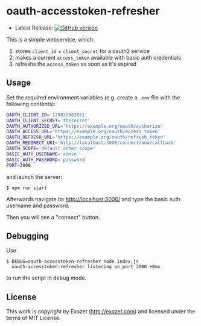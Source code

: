 # oauth-accesstoken-refresher

* Latest Release: [![GitHub version](https://badge.fury.io/gh/exozet%2Foauth-accesstoken-refresher.png)](https://github.com/exozet/oauth-accesstoken-refresher/releases)

This is a simple webservice, which:

1. stores `client_id` + `client_secret` for a oauth2 service
2. makes a current `access_token` available with basic auth credentials
3. refreshs the `access_token` as soon as it's expired

## Usage

Set the required environment variables (e.g. create a `.env` file with the following contents):
 
``` bash
OAUTH_CLIENT_ID='129832903821'
OAUTH_CLIENT_SECRET='thesecret'
OAUTH_AUTHORIZED_URL='https://example.org/oauth/authorize'
OAUTH_ACCESS_URL='https://example.org/oauth/access_token'
OAUTH_REFRESH_URL='https://example.org/oauth/refresh_token'
OAUTH_REDIRECT_URI='http://localhost:3000/connect/now/callback'
OAUTH_SCOPE='default other_scope'
BASIC_AUTH_USERNAME='admin'
BASIC_AUTH_PASSWORD='password'
PORT=3000
```

and launch the server:

``` console
$ npm run start
```

Afterwards navigate to: <http://localhost:3000/> and type the basic auth username and password.

Then you will see a "connect" button.

## Debugging

Use

``` console
$ DEBUG=oauth-accesstoken-refresher node index.js
  oauth-accesstoken-refresher listening on port 3000 +0ms
```

to run the script in debug mode.

## License

This work is copyright by Exozet (<http://exozet.com>) and licensed under the terms of MIT License.

